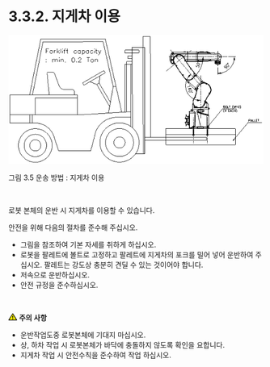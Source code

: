﻿# 3.3.2. 지게차 이용



![](../../_assets/그림_3.7_운반방법_지게차이용.png)

그림 3.5 운송 방법 : 지게차 이용

<br>

로봇 본체의 운반 시 지게차를 이용할 수 있습니다.

안전을 위해 다음의 절차를 준수해 주십시오.

<ol style="list-style-type:disc" start="1">
		<li>그림을 참조하여 기본 자세를 취하게 하십시오.</li>
        <li>로봇을 팔레트에 볼트로 고정하고 팔레트에 지게차의 포크를 밀어 넣어 운반하여 주십시오. 팔레트는 강도상 충분히 견딜 수 있는 것이어야 합니다.
        </li>
        <li>저속으로 운반하십시오.</li>
        <li>안전 규정을 준수하십시오.</li>
</ol><br>

<img src="../../_assets/작은주의표시.png"> <b>주의 사항</b>

<ol style="list-style-type:disc" start="1">
		<li>운반작업도중 로봇본체에 기대지 마십시오.</li>
        <li>상, 하차 작업 시 로봇본체가 바닥에 충돌하지 않도록 확인을 요합니다.</li>
        <li>지게차 작업 시 안전수칙을 준수하여 작업 하십시오.</li>
</ol><br>